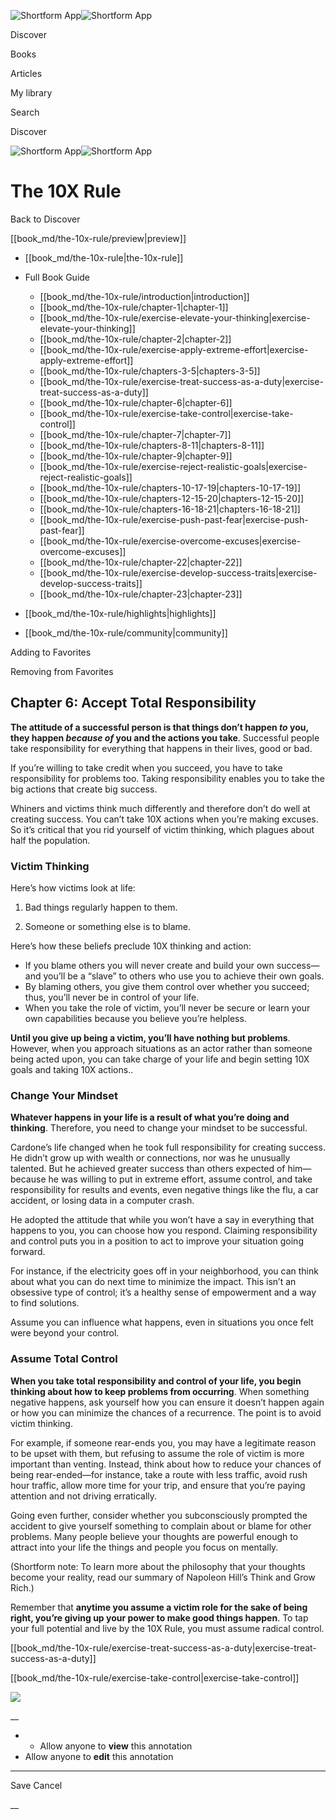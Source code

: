 ![Shortform App](/img/logo.36a2399e.svg)![Shortform App](/img/logo-dark.70c1b072.svg)

Discover

Books

Articles

My library

Search

Discover

![Shortform App](/img/logo.36a2399e.svg)![Shortform App](/img/logo-dark.70c1b072.svg)

# The 10X Rule

Back to Discover

[[book_md/the-10x-rule/preview|preview]]

  * [[book_md/the-10x-rule|the-10x-rule]]
  * Full Book Guide

    * [[book_md/the-10x-rule/introduction|introduction]]
    * [[book_md/the-10x-rule/chapter-1|chapter-1]]
    * [[book_md/the-10x-rule/exercise-elevate-your-thinking|exercise-elevate-your-thinking]]
    * [[book_md/the-10x-rule/chapter-2|chapter-2]]
    * [[book_md/the-10x-rule/exercise-apply-extreme-effort|exercise-apply-extreme-effort]]
    * [[book_md/the-10x-rule/chapters-3-5|chapters-3-5]]
    * [[book_md/the-10x-rule/exercise-treat-success-as-a-duty|exercise-treat-success-as-a-duty]]
    * [[book_md/the-10x-rule/chapter-6|chapter-6]]
    * [[book_md/the-10x-rule/exercise-take-control|exercise-take-control]]
    * [[book_md/the-10x-rule/chapter-7|chapter-7]]
    * [[book_md/the-10x-rule/chapters-8-11|chapters-8-11]]
    * [[book_md/the-10x-rule/chapter-9|chapter-9]]
    * [[book_md/the-10x-rule/exercise-reject-realistic-goals|exercise-reject-realistic-goals]]
    * [[book_md/the-10x-rule/chapters-10-17-19|chapters-10-17-19]]
    * [[book_md/the-10x-rule/chapters-12-15-20|chapters-12-15-20]]
    * [[book_md/the-10x-rule/chapters-16-18-21|chapters-16-18-21]]
    * [[book_md/the-10x-rule/exercise-push-past-fear|exercise-push-past-fear]]
    * [[book_md/the-10x-rule/exercise-overcome-excuses|exercise-overcome-excuses]]
    * [[book_md/the-10x-rule/chapter-22|chapter-22]]
    * [[book_md/the-10x-rule/exercise-develop-success-traits|exercise-develop-success-traits]]
    * [[book_md/the-10x-rule/chapter-23|chapter-23]]
  * [[book_md/the-10x-rule/highlights|highlights]]
  * [[book_md/the-10x-rule/community|community]]



Adding to Favorites 

Removing from Favorites 

## Chapter 6: Accept Total Responsibility

**The attitude of a successful person is that things don’t happen _to_ you, they happen _because of_ you and the actions you take**. Successful people take responsibility for everything that happens in their lives, good or bad.

If you’re willing to take credit when you succeed, you have to take responsibility for problems too. Taking responsibility enables you to take the big actions that create big success.

Whiners and victims think much differently and therefore don’t do well at creating success. You can’t take 10X actions when you’re making excuses. So it’s critical that you rid yourself of victim thinking, which plagues about half the population.

### Victim Thinking

Here’s how victims look at life:

1) Bad things regularly happen to them.

2) Someone or something else is to blame.

Here’s how these beliefs preclude 10X thinking and action:

  * If you blame others you will never create and build your own success—and you’ll be a “slave” to others who use you to achieve their own goals.
  * By blaming others, you give them control over whether you succeed; thus, you’ll never be in control of your life.
  * When you take the role of victim, you’ll never be secure or learn your own capabilities because you believe you’re helpless.



**Until you give up being a victim, you’ll have nothing but problems**. However, when you approach situations as an actor rather than someone being acted upon, you can take charge of your life and begin setting 10X goals and taking 10X actions..

### Change Your Mindset

**Whatever happens in your life is a result of what you’re doing and thinking**. Therefore, you need to change your mindset to be successful.

Cardone’s life changed when he took full responsibility for creating success. He didn’t grow up with wealth or connections, nor was he unusually talented. But he achieved greater success than others expected of him—because he was willing to put in extreme effort, assume control, and take responsibility for results and events, even negative things like the flu, a car accident, or losing data in a computer crash.

He adopted the attitude that while you won’t have a say in everything that happens to you, you can choose how you respond. Claiming responsibility and control puts you in a position to act to improve your situation going forward.

For instance, if the electricity goes off in your neighborhood, you can think about what you can do next time to minimize the impact. This isn’t an obsessive type of control; it’s a healthy sense of empowerment and a way to find solutions.

Assume you can influence what happens, even in situations you once felt were beyond your control.

### Assume Total Control

**When you take total responsibility and control of your life, you begin thinking about how to keep problems from occurring**. When something negative happens, ask yourself how you can ensure it doesn’t happen again or how you can minimize the chances of a recurrence. The point is to avoid victim thinking.

For example, if someone rear-ends you, you may have a legitimate reason to be upset with them, but refusing to assume the role of victim is more important than venting. Instead, think about how to reduce your chances of being rear-ended—for instance, take a route with less traffic, avoid rush hour traffic, allow more time for your trip, and ensure that you’re paying attention and not driving erratically.

Going even further, consider whether you subconsciously prompted the accident to give yourself something to complain about or blame for other problems. Many people believe your thoughts are powerful enough to attract into your life the things and people you focus on mentally.

(Shortform note: To learn more about the philosophy that your thoughts become your reality, read our summary of Napoleon Hill’s Think and Grow Rich.)

Remember that **anytime you assume a victim role for the sake of being right, you’re giving up your power to make good things happen**. To tap your full potential and live by the 10X Rule, you must assume radical control.

[[book_md/the-10x-rule/exercise-treat-success-as-a-duty|exercise-treat-success-as-a-duty]]

[[book_md/the-10x-rule/exercise-take-control|exercise-take-control]]

![](https://bat.bing.com/action/0?ti=56018282&Ver=2&mid=3f314820-a1eb-4d68-b7bc-706d3d835847&sid=f30c5e70639211ee87d33f0876d93783&vid=f30c9700639211eeb3a75d830392c94f&vids=0&msclkid=N&pi=0&lg=en-US&sw=800&sh=600&sc=24&nwd=1&tl=Shortform%20%7C%20Book&p=https%3A%2F%2Fwww.shortform.com%2Fapp%2Fbook%2Fthe-10x-rule%2Fchapter-6&r=&lt=363&evt=pageLoad&sv=1&rn=891806)

__

  *   * Allow anyone to **view** this annotation
  * Allow anyone to **edit** this annotation



* * *

Save Cancel

__




